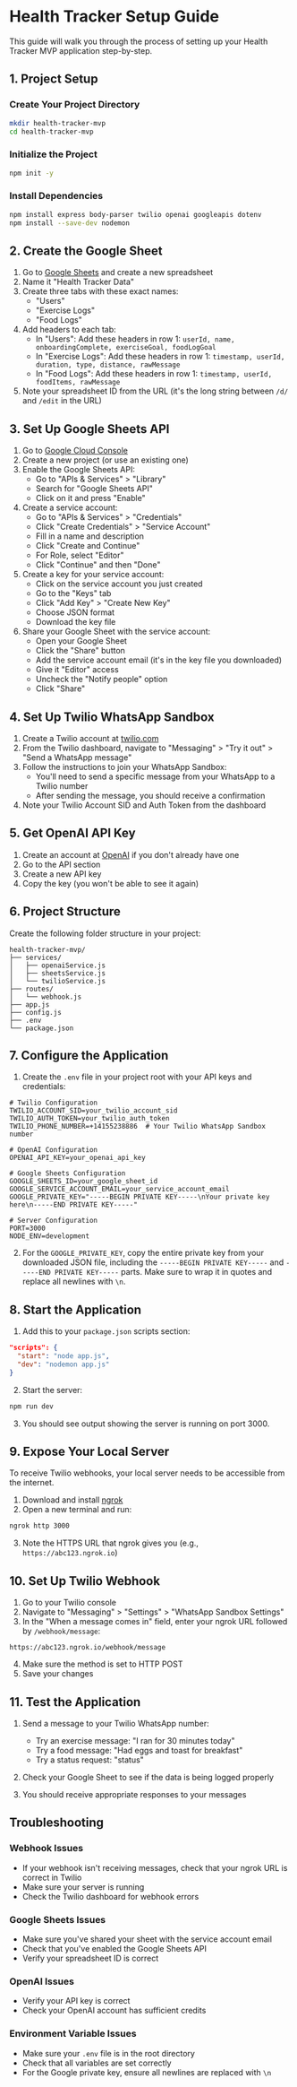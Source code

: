 # Health Tracker Setup Guide

This guide will walk you through the process of setting up your Health Tracker MVP application step-by-step.

## 1. Project Setup

### Create Your Project Directory
```bash
mkdir health-tracker-mvp
cd health-tracker-mvp
```

### Initialize the Project
```bash
npm init -y
```

### Install Dependencies
```bash
npm install express body-parser twilio openai googleapis dotenv
npm install --save-dev nodemon
```

## 2. Create the Google Sheet

1. Go to [Google Sheets](https://sheets.google.com/) and create a new spreadsheet
2. Name it "Health Tracker Data"
3. Create three tabs with these exact names:
   - "Users"
   - "Exercise Logs"
   - "Food Logs"
4. Add headers to each tab:
   - In "Users": Add these headers in row 1: `userId, name, onboardingComplete, exerciseGoal, foodLogGoal`
   - In "Exercise Logs": Add these headers in row 1: `timestamp, userId, duration, type, distance, rawMessage`
   - In "Food Logs": Add these headers in row 1: `timestamp, userId, foodItems, rawMessage`
5. Note your spreadsheet ID from the URL (it's the long string between `/d/` and `/edit` in the URL)

## 3. Set Up Google Sheets API

1. Go to [Google Cloud Console](https://console.cloud.google.com/)
2. Create a new project (or use an existing one)
3. Enable the Google Sheets API:
   - Go to "APIs & Services" > "Library"
   - Search for "Google Sheets API"
   - Click on it and press "Enable"
4. Create a service account:
   - Go to "APIs & Services" > "Credentials"
   - Click "Create Credentials" > "Service Account"
   - Fill in a name and description
   - Click "Create and Continue"
   - For Role, select "Editor"
   - Click "Continue" and then "Done"
5. Create a key for your service account:
   - Click on the service account you just created
   - Go to the "Keys" tab
   - Click "Add Key" > "Create New Key"
   - Choose JSON format
   - Download the key file
6. Share your Google Sheet with the service account:
   - Open your Google Sheet
   - Click the "Share" button
   - Add the service account email (it's in the key file you downloaded)
   - Give it "Editor" access
   - Uncheck the "Notify people" option
   - Click "Share"

## 4. Set Up Twilio WhatsApp Sandbox

1. Create a Twilio account at [twilio.com](https://www.twilio.com/try-twilio)
2. From the Twilio dashboard, navigate to "Messaging" > "Try it out" > "Send a WhatsApp message"
3. Follow the instructions to join your WhatsApp Sandbox:
   - You'll need to send a specific message from your WhatsApp to a Twilio number
   - After sending the message, you should receive a confirmation
4. Note your Twilio Account SID and Auth Token from the dashboard

## 5. Get OpenAI API Key

1. Create an account at [OpenAI](https://platform.openai.com/signup) if you don't already have one
2. Go to the API section
3. Create a new API key
4. Copy the key (you won't be able to see it again)

## 6. Project Structure

Create the following folder structure in your project:

```
health-tracker-mvp/
├── services/
│   ├── openaiService.js
│   ├── sheetsService.js
│   └── twilioService.js
├── routes/
│   └── webhook.js
├── app.js
├── config.js
├── .env
└── package.json
```

## 7. Configure the Application

1. Create the `.env` file in your project root with your API keys and credentials:
```
# Twilio Configuration
TWILIO_ACCOUNT_SID=your_twilio_account_sid
TWILIO_AUTH_TOKEN=your_twilio_auth_token
TWILIO_PHONE_NUMBER=+14155238886  # Your Twilio WhatsApp Sandbox number

# OpenAI Configuration
OPENAI_API_KEY=your_openai_api_key

# Google Sheets Configuration
GOOGLE_SHEETS_ID=your_google_sheet_id
GOOGLE_SERVICE_ACCOUNT_EMAIL=your_service_account_email
GOOGLE_PRIVATE_KEY="-----BEGIN PRIVATE KEY-----\nYour private key here\n-----END PRIVATE KEY-----"

# Server Configuration
PORT=3000
NODE_ENV=development
```

2. For the `GOOGLE_PRIVATE_KEY`, copy the entire private key from your downloaded JSON file, including the `-----BEGIN PRIVATE KEY-----` and `-----END PRIVATE KEY-----` parts. Make sure to wrap it in quotes and replace all newlines with `\n`.

## 8. Start the Application

1. Add this to your `package.json` scripts section:
```json
"scripts": {
  "start": "node app.js",
  "dev": "nodemon app.js"
}
```

2. Start the server:
```bash
npm run dev
```

3. You should see output showing the server is running on port 3000.

## 9. Expose Your Local Server

To receive Twilio webhooks, your local server needs to be accessible from the internet.

1. Download and install [ngrok](https://ngrok.com/download)
2. Open a new terminal and run:
```bash
ngrok http 3000
```
3. Note the HTTPS URL that ngrok gives you (e.g., `https://abc123.ngrok.io`)

## 10. Set Up Twilio Webhook

1. Go to your Twilio console
2. Navigate to "Messaging" > "Settings" > "WhatsApp Sandbox Settings"
3. In the "When a message comes in" field, enter your ngrok URL followed by `/webhook/message`:
```
https://abc123.ngrok.io/webhook/message
```
4. Make sure the method is set to HTTP POST
5. Save your changes

## 11. Test the Application

1. Send a message to your Twilio WhatsApp number:
   - Try an exercise message: "I ran for 30 minutes today"
   - Try a food message: "Had eggs and toast for breakfast"
   - Try a status request: "status"

2. Check your Google Sheet to see if the data is being logged properly

3. You should receive appropriate responses to your messages

## Troubleshooting

### Webhook Issues
- If your webhook isn't receiving messages, check that your ngrok URL is correct in Twilio
- Make sure your server is running
- Check the Twilio dashboard for webhook errors

### Google Sheets Issues
- Make sure you've shared your sheet with the service account email
- Check that you've enabled the Google Sheets API
- Verify your spreadsheet ID is correct

### OpenAI Issues
- Verify your API key is correct
- Check your OpenAI account has sufficient credits

### Environment Variable Issues
- Make sure your `.env` file is in the root directory
- Check that all variables are set correctly
- For the Google private key, ensure all newlines are replaced with `\n`